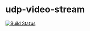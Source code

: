 # udp-video-stream
[![Build Status](https://travis-ci.com/nathancohen4299/udp-video-stream.svg?branch=dev)](https://travis-ci.com/nathancohen4299/udp-video-stream)
